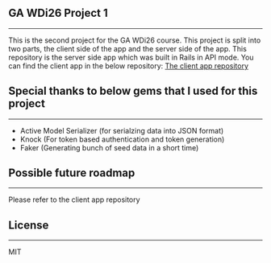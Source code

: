 ## GA WDi26 Project 1
---
This is the second project for the GA WDi26 course. This project is split into two parts, the client side of the app and the server side of the app. This repository is the server side app which was built in Rails in API mode. You can find the client app in the below repository:
[The client app repository](https://github.com/shiang/WDi26-Homework/tree/master/Ryan_Liu/week_06/day_05/project1_client)

## Special thanks to below gems that I used for this project
---
- Active Model Serializer (for serialzing data into JSON format)
- Knock (For token based authentication and token generation)
- Faker (Generating bunch of seed data in a short time)

## Possible future roadmap
---
Please refer to the client app repository
## License
---
MIT
